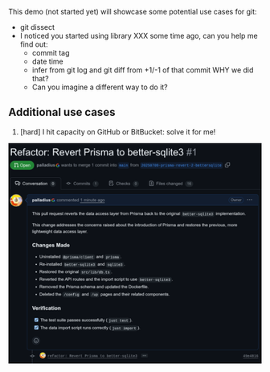 This demo (not started yet) will showcase some potential use cases for git:


* git dissect
* I noticed you started using library XXX some time ago, can you help me find out:
  * commit tag
  * date time
  * infer from git log and git diff from +1/-1 of that commit WHY we did that?
  * Can you imagine a different way to do it?


## Additional use cases

1. [hard] I hit capacity on GitHub or BitBucket: solve it for me!

![image.png](image.png)
